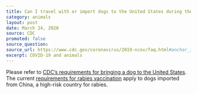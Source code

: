 ```yaml
---
title: Can I travel with or import dogs to the United States during the outbreak?
category: animals
layout: post
date: March 24, 2020
source: CDC
promoted: false
source_question: 
source_url: https://www.cdc.gov/coronavirus/2019-ncov/faq.html#anchor_1584390773118
excerpt: COVID-19 and animals
---
```


Please refer to [CDC’s requirements for bringing a dog to the United States](https://www.cdc.gov/importation/bringing-an-animal-into-the-united-states/index.html). The current [requirements for rabies vaccination](https://www.cdc.gov/importation/bringing-an-animal-into-the-united-states/rabies-vaccine.html) apply to dogs imported from China, a high-risk country for rabies.

